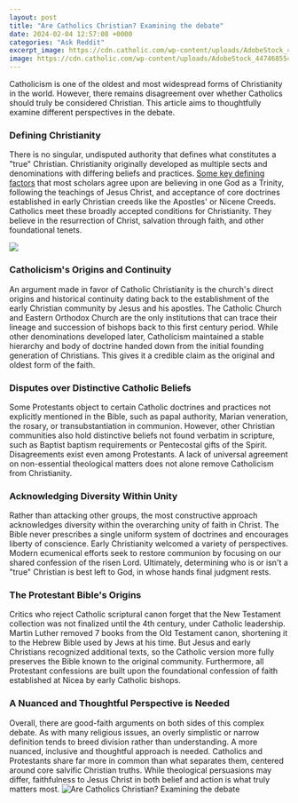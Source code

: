 ```yaml
---
layout: post
title: "Are Catholics Christian? Examining the debate"
date: 2024-02-04 12:57:08 +0000
categories: "Ask Reddit"
excerpt_image: https://cdn.catholic.com/wp-content/uploads/AdobeStock_447468554-1200x400.jpeg
image: https://cdn.catholic.com/wp-content/uploads/AdobeStock_447468554-1200x400.jpeg
---
```


Catholicism is one of the oldest and most widespread forms of Christianity in the world. However, there remains disagreement over whether Catholics should truly be considered Christian. This article aims to thoughtfully examine different perspectives in the debate.
### Defining Christianity 
There is no singular, undisputed authority that defines what constitutes a "true" Christian. Christianity originally developed as multiple sects and denominations with differing beliefs and practices. [Some key defining factors](https://fistore.mysenprints.com/collection/acheson) that most scholars agree upon are believing in one God as a Trinity, following the teachings of Jesus Christ, and acceptance of core doctrines established in early Christian creeds like the Apostles' or Nicene Creeds. Catholics meet these broadly accepted conditions for Christianity. They believe in the resurrection of Christ, salvation through faith, and other foundational tenets.

![](https://www.gannett-cdn.com/-mm-/4252e7af1a3888197136b717f5f93523f21f8eb2/r=x1683&amp;c=3200x1680/local/-/media/USATODAY/USATODAY/2012/10/26/ap-aptopix-vatican-pope-council-16_9.jpg)
### Catholicism's Origins and Continuity 
An argument made in favor of Catholic Christianity is the church's direct origins and historical continuity dating back to the establishment of the early Christian community by Jesus and his apostles. The Catholic Church and Eastern Orthodox Church are the only institutions that can trace their lineage and succession of bishops back to this first century period. While other denominations developed later, Catholicism maintained a stable hierarchy and body of doctrine handed down from the initial founding generation of Christians. This gives it a credible claim as the original and oldest form of the faith. 
### Disputes over Distinctive Catholic Beliefs
Some Protestants object to certain Catholic doctrines and practices not explicitly mentioned in the Bible, such as papal authority, Marian veneration, the rosary, or transubstantiation in communion. However, other Christian communities also hold distinctive beliefs not found verbatim in scripture, such as Baptist baptism requirements or Pentecostal gifts of the Spirit. Disagreements exist even among Protestants. A lack of universal agreement on non-essential theological matters does not alone remove Catholicism from Christianity.
### Acknowledging Diversity Within Unity
Rather than attacking other groups, the most constructive approach acknowledges diversity within the overarching unity of faith in Christ. The Bible never prescribes a single uniform system of doctrines and encourages liberty of conscience. Early Christianity welcomed a variety of perspectives. Modern ecumenical efforts seek to restore communion by focusing on our shared confession of the risen Lord. Ultimately, determining who is or isn't a "true" Christian is best left to God, in whose hands final judgment rests.
### The Protestant Bible's Origins
Critics who reject Catholic scriptural canon forget that the New Testament collection was not finalized until the 4th century, under Catholic leadership. Martin Luther removed 7 books from the Old Testament canon, shortening it to the Hebrew Bible used by Jews at his time. But Jesus and early Christians recognized additional texts, so the Catholic version more fully preserves the Bible known to the original community. Furthermore, all Protestant confessions are built upon the foundational confession of faith established at Nicea by early Catholic bishops.
### A Nuanced and Thoughtful Perspective is Needed  
Overall, there are good-faith arguments on both sides of this complex debate. As with many religious issues, an overly simplistic or narrow definition tends to breed division rather than understanding. A more nuanced, inclusive and thoughtful approach is needed. Catholics and Protestants share far more in common than what separates them, centered around core salvific Christian truths. While theological persuasions may differ, faithfulness to Jesus Christ in both belief and action is what truly matters most.
![Are Catholics Christian? Examining the debate](https://cdn.catholic.com/wp-content/uploads/AdobeStock_447468554-1200x400.jpeg)